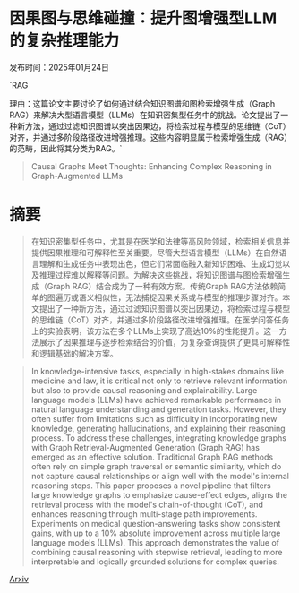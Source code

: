 # 因果图与思维碰撞：提升图增强型LLM的复杂推理能力

发布时间：2025年01月24日

`RAG

理由：这篇论文主要讨论了如何通过结合知识图谱和图检索增强生成（Graph RAG）来解决大型语言模型（LLMs）在知识密集型任务中的挑战。论文提出了一种新方法，通过过滤知识图谱以突出因果边，将检索过程与模型的思维链（CoT）对齐，并通过多阶段路径改进增强推理。这些内容明显属于检索增强生成（RAG）的范畴，因此将其分类为RAG。`

> Causal Graphs Meet Thoughts: Enhancing Complex Reasoning in Graph-Augmented LLMs

# 摘要

> 在知识密集型任务中，尤其是在医学和法律等高风险领域，检索相关信息并提供因果推理和可解释性至关重要。尽管大型语言模型（LLMs）在自然语言理解和生成任务中表现出色，但它们常面临融入新知识困难、生成幻觉以及推理过程难以解释等问题。为解决这些挑战，将知识图谱与图检索增强生成（Graph RAG）结合成为了一种有效方案。传统Graph RAG方法依赖简单的图遍历或语义相似性，无法捕捉因果关系或与模型的推理步骤对齐。本文提出了一种新方法，通过过滤知识图谱以突出因果边，将检索过程与模型的思维链（CoT）对齐，并通过多阶段路径改进增强推理。在医学问答任务上的实验表明，该方法在多个LLMs上实现了高达10%的性能提升。这一方法展示了因果推理与逐步检索结合的价值，为复杂查询提供了更具可解释性和逻辑基础的解决方案。

> In knowledge-intensive tasks, especially in high-stakes domains like medicine and law, it is critical not only to retrieve relevant information but also to provide causal reasoning and explainability. Large language models (LLMs) have achieved remarkable performance in natural language understanding and generation tasks. However, they often suffer from limitations such as difficulty in incorporating new knowledge, generating hallucinations, and explaining their reasoning process. To address these challenges, integrating knowledge graphs with Graph Retrieval-Augmented Generation (Graph RAG) has emerged as an effective solution. Traditional Graph RAG methods often rely on simple graph traversal or semantic similarity, which do not capture causal relationships or align well with the model's internal reasoning steps. This paper proposes a novel pipeline that filters large knowledge graphs to emphasize cause-effect edges, aligns the retrieval process with the model's chain-of-thought (CoT), and enhances reasoning through multi-stage path improvements. Experiments on medical question-answering tasks show consistent gains, with up to a 10\% absolute improvement across multiple large language models (LLMs). This approach demonstrates the value of combining causal reasoning with stepwise retrieval, leading to more interpretable and logically grounded solutions for complex queries.

[Arxiv](https://arxiv.org/abs/2501.14892)
